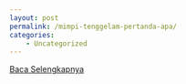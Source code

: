 ```yaml
---
layout: post
permalink: /mimpi-tenggelam-pertanda-apa/
categories:
    - Uncategorized
---
```


[Baca Selengkapnya](/09)